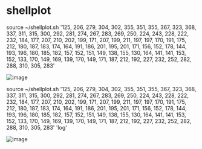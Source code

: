 # shellplot

source ~/shellplot.sh '125, 206, 279, 304, 302, 355, 351, 355, 367, 323, 368, 337, 311, 315, 300, 292, 281, 274, 267, 283, 269, 250, 224, 243, 228, 222, 232, 184, 177, 207, 210, 202, 199, 171, 207, 199, 211, 197, 197, 170, 191, 175, 212, 180, 187, 183, 174, 164, 191, 186, 201, 195, 201, 171, 156, 152, 178, 144, 193, 196, 180, 185, 182, 157, 152, 151, 149, 138, 155, 130, 164, 141, 141, 153, 152, 133, 170, 149, 169, 139, 170, 149, 171, 187, 212, 192, 227, 232, 252, 282, 288, 310, 305, 283'

![image](https://user-images.githubusercontent.com/60418809/153174084-d08f5ee0-988a-4476-9468-91800017efcf.png)

source ~/shellplot.sh '125, 206, 279, 304, 302, 355, 351, 355, 367, 323, 368, 337, 311, 315, 300, 292, 281, 274, 267, 283, 269, 250, 224, 243, 228, 222, 232, 184, 177, 207, 210, 202, 199, 171, 207, 199, 211, 197, 197, 170, 191, 175, 212, 180, 187, 183, 174, 164, 191, 186, 201, 195, 201, 171, 156, 152, 178, 144, 193, 196, 180, 185, 182, 157, 152, 151, 149, 138, 155, 130, 164, 141, 141, 153, 152, 133, 170, 149, 169, 139, 170, 149, 171, 187, 212, 192, 227, 232, 252, 282, 288, 310, 305, 283' 'log'

![image](https://user-images.githubusercontent.com/60418809/153174430-bae7aade-9213-4a66-85e2-86ece7a0eae1.png)
